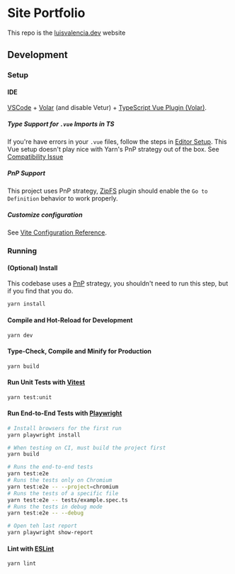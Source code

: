 # Site Portfolio 

This repo is the [luisvalencia.dev](https://luisvalencia.dev/) website

## Development

### Setup

#### IDE

[VSCode](https://code.visualstudio.com/) + [Volar](https://marketplace.visualstudio.com/items?itemName=Vue.volar) (and disable Vetur) + [TypeScript Vue Plugin (Volar)](https://marketplace.visualstudio.com/items?itemName=Vue.vscode-typescript-vue-plugin).

##### Type Support for `.vue` Imports in TS

If you're have errors in your `.vue` files, follow the steps in [Editor Setup](https://yarnpkg.com/getting-started/editor-sdks#editor-setup). This Vue setup doesn't play nice with Yarn's PnP strategy out of the box. See [Compatibility Issue](https://github.com/johnsoncodehk/volar/issues/918)

##### PnP Support 

This project uses PnP strategy, [ZipFS](https://marketplace.visualstudio.com/items?itemName=arcanis.vscode-zipfs) plugin should enable the `Go to Definition` behavior to work properly.

##### Customize configuration

See [Vite Configuration Reference](https://vitejs.dev/config/).

### Running

#### (Optional) Install

This codebase uses a [PnP](https://yarnpkg.com/features/pnp) strategy, you shouldn't need to run this step, but if you find that you do.

```sh
yarn install
```

#### Compile and Hot-Reload for Development

```sh
yarn dev
```

#### Type-Check, Compile and Minify for Production

```sh
yarn build
```

#### Run Unit Tests with [Vitest](https://vitest.dev/)

```sh
yarn test:unit
```

#### Run End-to-End Tests with [Playwright](https://playwright.dev)

```sh
# Install browsers for the first run
yarn playwright install

# When testing on CI, must build the project first
yarn build

# Runs the end-to-end tests
yarn test:e2e
# Runs the tests only on Chromium
yarn test:e2e -- --project=chromium
# Runs the tests of a specific file
yarn test:e2e -- tests/example.spec.ts
# Runs the tests in debug mode
yarn test:e2e -- --debug

# Open teh last report
yarn playwright show-report
```

#### Lint with [ESLint](https://eslint.org/)

```sh
yarn lint
```
